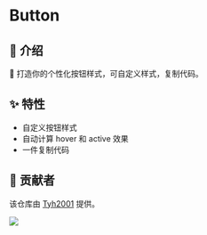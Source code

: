 # Button

## 🤟 介绍

🍭 打造你的个性化按钮样式，可自定义样式，复制代码。

## ✨ 特性

- 自定义按钮样式
- 自动计算 hover 和 active 效果
- 一件复制代码

## 🙏 贡献者

该仓库由 [Tyh2001](https://github.com/Tyh2001) 提供。

![](https://tianyuhao.cn/images/auto/weixin.png)

